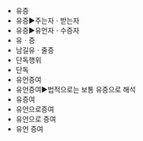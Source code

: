 - 유증
- 유증▶️주는자ㆍ받는자
- 유증▶️유언자ㆍ수증자
- 유ㆍ증
- 남길유ㆍ줄증
- 단독행위
- 단독
- 유언증여
- 유언증여▶️법적으로는 보통 유증으로 해석
- 유증여
- 유언으로증여
- 유언으로 증여
- 유언 증여
